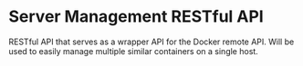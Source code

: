 # Server Management RESTful API
RESTful API that serves as a wrapper API for the Docker remote API. Will be used to easily manage multiple similar containers on a single host.
